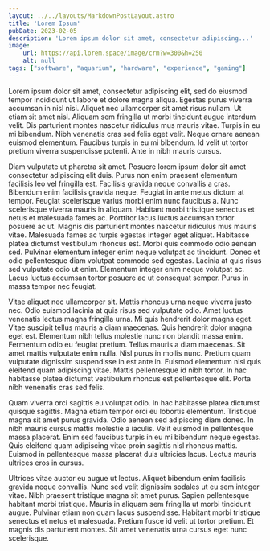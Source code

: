 ```yaml
---
layout: ../../layouts/MarkdownPostLayout.astro
title: 'Lorem Ipsum'
pubDate: 2023-02-05
description: 'Lorem ipsum dolor sit amet, consectetur adipiscing...'
image:
    url: https://api.lorem.space/image/crm?w=300&h=250
    alt: null
tags: ["software", "aquarium", "hardware", "experience", "gaming"]
---
```

Lorem ipsum dolor sit amet, consectetur adipiscing elit, sed do eiusmod tempor incididunt ut labore et dolore magna aliqua. Egestas purus viverra accumsan in nisl nisi. Aliquet nec ullamcorper sit amet risus nullam. Ut etiam sit amet nisl. Aliquam sem fringilla ut morbi tincidunt augue interdum velit. Dis parturient montes nascetur ridiculus mus mauris vitae. Turpis in eu mi bibendum. Nibh venenatis cras sed felis eget velit. Neque ornare aenean euismod elementum. Faucibus turpis in eu mi bibendum. Id velit ut tortor pretium viverra suspendisse potenti. Ante in nibh mauris cursus.

Diam vulputate ut pharetra sit amet. Posuere lorem ipsum dolor sit amet consectetur adipiscing elit duis. Purus non enim praesent elementum facilisis leo vel fringilla est. Facilisis gravida neque convallis a cras. Bibendum enim facilisis gravida neque. Feugiat in ante metus dictum at tempor. Feugiat scelerisque varius morbi enim nunc faucibus a. Nunc scelerisque viverra mauris in aliquam. Habitant morbi tristique senectus et netus et malesuada fames ac. Porttitor lacus luctus accumsan tortor posuere ac ut. Magnis dis parturient montes nascetur ridiculus mus mauris vitae. Malesuada fames ac turpis egestas integer eget aliquet. Habitasse platea dictumst vestibulum rhoncus est. Morbi quis commodo odio aenean sed. Pulvinar elementum integer enim neque volutpat ac tincidunt. Donec et odio pellentesque diam volutpat commodo sed egestas. Lacinia at quis risus sed vulputate odio ut enim. Elementum integer enim neque volutpat ac. Lacus luctus accumsan tortor posuere ac ut consequat semper. Purus in massa tempor nec feugiat.

Vitae aliquet nec ullamcorper sit. Mattis rhoncus urna neque viverra justo nec. Odio euismod lacinia at quis risus sed vulputate odio. Amet luctus venenatis lectus magna fringilla urna. Mi quis hendrerit dolor magna eget. Vitae suscipit tellus mauris a diam maecenas. Quis hendrerit dolor magna eget est. Elementum nibh tellus molestie nunc non blandit massa enim. Fermentum odio eu feugiat pretium. Tellus mauris a diam maecenas. Sit amet mattis vulputate enim nulla. Nisl purus in mollis nunc. Pretium quam vulputate dignissim suspendisse in est ante in. Euismod elementum nisi quis eleifend quam adipiscing vitae. Mattis pellentesque id nibh tortor. In hac habitasse platea dictumst vestibulum rhoncus est pellentesque elit. Porta nibh venenatis cras sed felis.

Quam viverra orci sagittis eu volutpat odio. In hac habitasse platea dictumst quisque sagittis. Magna etiam tempor orci eu lobortis elementum. Tristique magna sit amet purus gravida. Odio aenean sed adipiscing diam donec. In nibh mauris cursus mattis molestie a iaculis. Velit euismod in pellentesque massa placerat. Enim sed faucibus turpis in eu mi bibendum neque egestas. Quis eleifend quam adipiscing vitae proin sagittis nisl rhoncus mattis. Euismod in pellentesque massa placerat duis ultricies lacus. Lectus mauris ultrices eros in cursus.

Ultrices vitae auctor eu augue ut lectus. Aliquet bibendum enim facilisis gravida neque convallis. Nunc sed velit dignissim sodales ut eu sem integer vitae. Nibh praesent tristique magna sit amet purus. Sapien pellentesque habitant morbi tristique. Mauris in aliquam sem fringilla ut morbi tincidunt augue. Pulvinar etiam non quam lacus suspendisse. Habitant morbi tristique senectus et netus et malesuada. Pretium fusce id velit ut tortor pretium. Et magnis dis parturient montes. Sit amet venenatis urna cursus eget nunc scelerisque.
